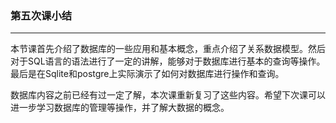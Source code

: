 ### 第五次课小结
-------

​	本节课首先介绍了数据库的一些应用和基本概念，重点介绍了关系数据模型。然后对于SQL语言的语法进行了一定的讲解，能够对于数据库进行基本的查询等操作。最后是在Sqlite和postgre上实际演示了如何对数据库进行操作和查询。

​	数据库内容之前已经有过一定了解，本次课重新复习了这些内容。希望下次课可以进一步学习数据库的管理等操作，并了解大数据的概念。